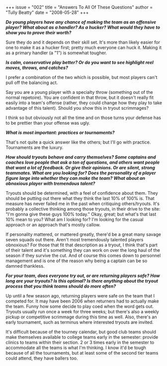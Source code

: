 +++
issue = "002"
title = "Answers To All Of These Questions"
author = "Tully Beatty"
date = "2008-05-28"
+++

**_Do young players have any chance of making the team as an offensive player?
What about as a handler? As a hucker? What would they have to show you to
prove their worth?_**  
  
Sure they do and it depends on their skill set. It's more than likely easier
for one to make it as a hucker first; pretty much everyone can huck it. Making
it as a primary handler (a "1") is somewhat tougher.  
  
**_Is calm, conservative play better? Or do you want to see highlight reel
moves, throws, and catches?_**  
  
I prefer a combination of the two which is possible, but most players can't
pull off the balancing act.  
  
Say you are a young player with a specialty throw (something out of the normal
repetoire). You are confident in that throw, but it doesn't really fit easily
into a team's offense (rather, they could change how they play to take
advantage of this talent). Should you show this in tryout scrimmages?  
  
I think so but obviously not all the time and on those turns your defense has
to be prettier than your offense was ugly.  
  
**_What is most important: practices or tournaments?_**  
  
That's not quite a quick answer like the others; but I'll go with practice.
Tournaments are the luxury.  
  
**_How should tryouts behave and carry themselves? Some captains and coaches
love people that ask a ton of questions, and others want people that want a
lot of feedback. Or give their opinions. Or are silent, strong teammates. What
are you looking for? Does the personality of a player figure large into
whether they can make the team? What about an obnoxious player with tremendous
talent?_**  
  
Tryouts should be determined, with a feel of confidence about them. They
should be putting out there what they think the last 10% of 100% is. That
measure has never failed me in the past when critiquing others/tryouts. It's
probably a collective thinking among those tryouts, in their drive to the
site: "I'm gonna give these guys 100% today." Okay, great; but what's that
last 10% mean to you? What am I looking for? I'm looking for the casual
approach or an approach that's mostly callow.  
  
If personality mattered, or mattered greatly, there'd be a great many savage
seven squads out there. Aren't most tremendously talented players obnoxious?
For those that fit that description as a tryout, I think that's part of their
talent and it's something they can work on over the long haul of the season if
they survive the cut. And of course this comes down to personnel management
and is one of the reason why being a captain can be so damned thankless.  
  
**_For your team, does everyone try out, or are returning players safe? How
long are your tryouts? Is this optimal? Is there anything about the tryout
process that you think teams should do more often?_**  
  
Up until a few season ago, returning players were safe on the team that I
competed for. It may have been 2006 when returners had to actually make the
team. Funny how some decide to play coed when the word gets out. Tryouts
usually run once a week for three weeks; but there's also a weekly pickup or
competitive scrimmage during this time as well. Also, there's an early
tournament, such as terminus where interested tryouts are invited.  
  
It's difficult because of the tourney calendar, but good club teams should
make themselves available to college teams early in the semester: provide
clinics to teams within their section. 2 or 3 times early in the semester to
accommodate all the teams is what I'm thinking. I know it'd be tough because
of all the tournaments, but at least some of the second tier teams could
attend, they have ballers too.
